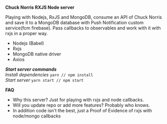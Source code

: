 **Chuck Norris RXJS Node server**


Playing with Nodejs, RxJS and MongoDB, consume an API of Chuck Norris and save it to a MongoDB database 
with Push Notification custom service(fcm firebase). Pass callbacks to observables and work with it 
with rxjs in a proper way.

- Nodejs (Babel)
- Rxjs
- MongoDB native driver
- Axios

***Start server commands***  
_Install dependencies_ `yarn // npm install`  
_Start server_ `yarn start // npm start`  


**FAQ**  
- Why this server? Just for playing with rxjs and node callbacks.
- Will you update repo or add more features? Probably who knows.
- In addition code isn't the best, just a Proof of Evidence of rxjs with node/mongo callbacks

